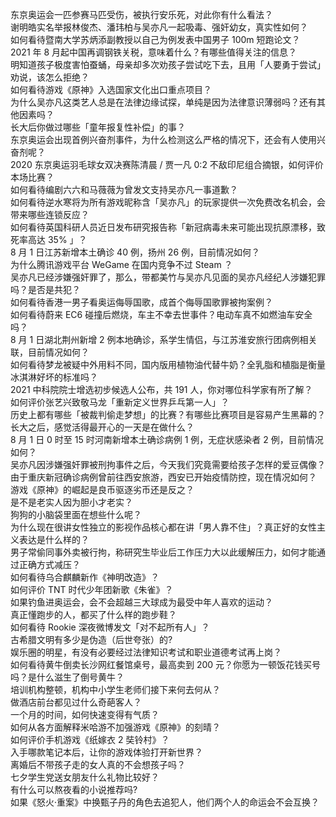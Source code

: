 东京奥运会一匹参赛马匹受伤，被执行安乐死，对此你有什么看法？  
谢明皓实名举报林俊杰、潘玮柏与吴亦凡一起吸毒、强奸幼女，真实性如何？  
如何看待暨南大学苏炳添副教授以自己为例发表中国男子 100m 短跑论文？  
2021 年 8 月起中国再调钢铁关税，意味着什么？有哪些值得关注的信息？  
明知道孩子极度害怕蚕蛹，母亲却多次劝孩子尝试吃下去，且用「人要勇于尝试」劝说，该怎么拒绝？  
如何看待游戏《原神》入选国家文化出口重点项目？  
为什么吴亦凡这类艺人总是在法律边缘试探，单纯是因为法律意识薄弱吗？还有其他因素吗？  
长大后你做过哪些「童年报复性补偿」的事？  
东京奥运会出现首例兴奋剂事件，为什么检测这么严格的情况下，还会有人使用兴奋剂呢？  
2020 东京奥运羽毛球女双决赛陈清晨 / 贾一凡 0:2 不敌印尼组合摘银，如何评价本场比赛？  
如何看待编剧六六和马薇薇为曾发文支持吴亦凡一事道歉？  
如何看待逆水寒将为所有游戏昵称含「吴亦凡」的玩家提供一次免费改名机会，会带来哪些连锁反应？  
如何看待英国科研人员近日发布研究报告称「新冠病毒未来可能出现抗原漂移，致死率高达 35% 」？  
8 月 1 日江苏新增本土确诊 40 例，扬州 26 例，目前情况如何？  
为什么腾讯游戏平台 WeGame 在国内竞争不过 Steam ？  
吴亦凡已经涉嫌强奸罪了，那么，带都美竹与吴亦凡见面的吴亦凡经纪人涉嫌犯罪吗？是否是共犯？  
如何看待香港一男子看奥运侮辱国歌，成首个侮辱国歌罪被拘案例？  
如何看待蔚来 EC6 碰撞后燃烧，车主不幸去世事件？电动车真不如燃油车安全吗？  
8 月 1 日湖北荆州新增 2 例本地确诊，系学生情侣，与江苏淮安旅行团病例相关联，目前情况如何？  
如何看待梦龙被疑中外用料不同，国内版用植物油代替牛奶？全乳脂和植脂是衡量冰淇淋好坏的标准吗？  
2021 中科院院士增选初步候选人公布，共 191 人，你对哪位科学家有所了解？  
如何评价张艺兴致敬马龙「重新定义世界乒乓第一人」？  
历史上都有哪些「被裁判偷走梦想」的比赛？有哪些比赛项目是容易产生黑幕的？  
长大之后，感觉活得最开心的一天是在做什么？  
8 月 1 日 0 时至 15 时河南新增本土确诊病例 1 例，无症状感染者 2 例，目前情况如何？  
吴亦凡因涉嫌强奸罪被刑拘事件之后，今天我们究竟需要给孩子怎样的爱豆偶像？  
由于重庆新冠确诊病例曾前往西安旅游，西安已开始疫情防控，现在情况如何？  
游戏《原神》的崛起是良币驱逐劣币还是反之？  
是不是老实人因为胆小才老实？  
狗狗的小脑袋里面在想些什么呢？  
为什么现在很讲女性独立的影视作品核心都在讲「男人靠不住」？真正好的女性主义表达是什么样的？  
男子常偷同事外卖被行拘，称研究生毕业后工作压力大以此缓解压力，如何才能通过正确方式减压？  
如何看待乌合麒麟新作《神明改造》？  
如何评价 TNT 时代少年团新歌《朱雀》？  
如果钓鱼进奥运会，会不会超越三大球成为最受中年人喜欢的运动？  
真正懂跑步的人，都买了什么样的跑步鞋？  
如何看待 Rookie 深夜微博发文「对不起所有人」？  
古希腊文明有多少是伪造（后世夸张）的?  
娱乐圈的明星，有没有必要经过法律知识考试和职业道德考试再上岗？  
如何看待黄牛倒卖长沙网红餐馆桌号，最高卖到 200 元？你愿为一顿饭花钱买号吗？是什么滋生了倒号黄牛？  
培训机构整顿，机构中小学生老师们接下来何去何从？  
做酒店前台都见过什么奇葩客人？  
一个月的时间，如何快速变得有气质？  
如何从各方面解释米哈游不加强游戏《原神》的刻晴？  
如何评价手机游戏《纸嫁衣 2 奘铃村》？  
入手哪款笔记本后，让你的游戏体验打开新世界？  
离婚后不带孩子走的女人真的不会想孩子吗？  
七夕学生党送女朋友什么礼物比较好？  
有什么可以熬夜看的小说推荐吗?  
如果《怒火·重案》中换甄子丹的角色去追犯人，他们两个人的命运会不会互换？  

